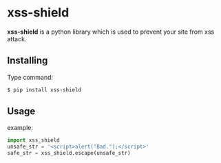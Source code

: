 # xss-shield
**xss-shield** is a python library which is used to prevent your site from xss attack.

## Installing
Type command:
```bash
$ pip install xss-shield
```

## Usage
example:
```python
import xss_shield
unsafe_str = '<script>alert("Bad.");</script>'
safe_str = xss_shield.escape(unsafe_str)
```